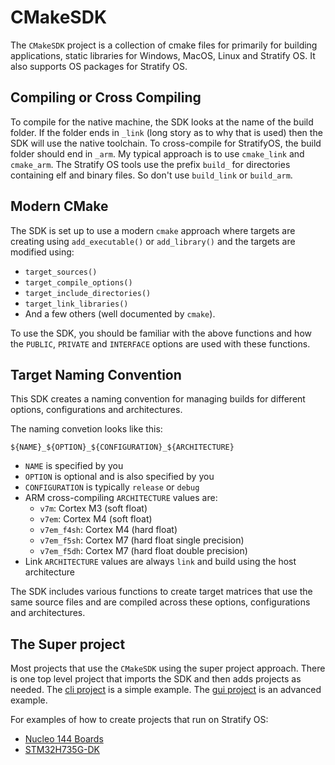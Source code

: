 # CMakeSDK

The `CMakeSDK` project is a collection of cmake files for primarily for building applications, static libraries for Windows, MacOS, Linux and Stratify OS. It also supports OS packages for Stratify OS.

## Compiling or Cross Compiling

To compile for the native machine, the SDK looks at the name of the build folder. If the folder ends in `_link` (long story as to why that is used) then the SDK will use the native toolchain. To cross-compile for StratifyOS, the build folder should end in `_arm`. My typical approach is to use `cmake_link` and `cmake_arm`. The Stratify OS tools use the prefix `build_` for directories containing elf and binary files. So don't use `build_link` or `build_arm`.

## Modern CMake

The SDK is set up to use a modern `cmake` approach where targets are creating using `add_executable()` or `add_library()` and the targets are modified using:

- `target_sources()`
- `target_compile_options()`
- `target_include_directories()`
- `target_link_libraries()`
- And a few others (well documented by `cmake`).

To use the SDK, you should be familiar with the above functions and how the `PUBLIC`, `PRIVATE` and `INTERFACE` options are used with these functions.

## Target Naming Convention

This SDK creates a naming convention for managing builds for different options, configurations and architectures. 

The naming convetion looks like this:

```
${NAME}_${OPTION}_${CONFIGURATION}_${ARCHITECTURE}
```

- `NAME` is specified by you
- `OPTION` is optional and is also specified by you
- `CONFIGURATION` is typically `release` or `debug`
- ARM cross-compiling `ARCHITECTURE` values are:
  - `v7m`: Cortex M3 (soft float)
  - `v7em`: Cortex M4 (soft float)
  - `v7em_f4sh`: Cortex M4 (hard float)
  - `v7em_f5sh`: Cortex M7 (hard float single precision)
  - `v7em_f5dh`: Cortex M7 (hard float double precision)
- Link `ARCHITECTURE` values are always `link` and build using the host architecture

The SDK includes various functions to create target matrices that use the same source files and are compiled across these options, configurations and architectures.

## The Super project

Most projects that use the `CMakeSDK` using the super project approach. There is one top level project that imports the SDK and then adds projects as needed. The [cli project](https://github.com/StratifyLabs/cli) is a simple example. The [gui project](https://github.com/StratifyLabs/gui) is an advanced example.

For examples of how to create projects that run on Stratify OS:

- [Nucleo 144 Boards](https://github.com/StratifyLabs/StratifyOS-Nucleo144)
- [STM32H735G-DK](https://github.com/StratifyLabs/STM32H735G-DK)
